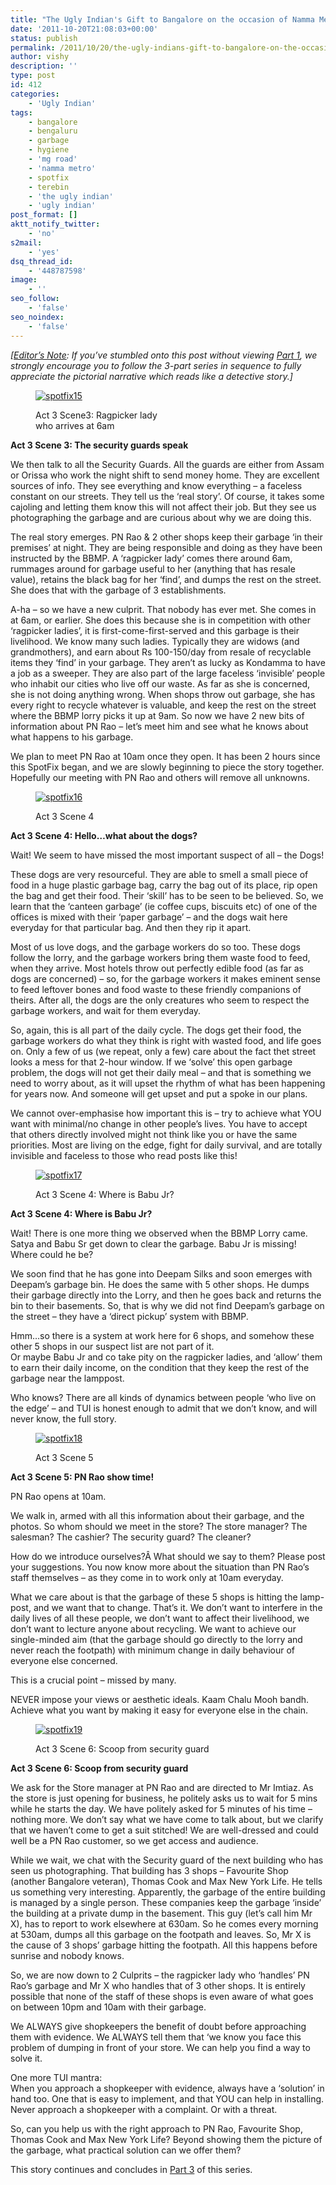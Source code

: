 ```yaml
---
title: "The Ugly Indian's Gift to Bangalore on the occasion of Namma Metro Launch – Part 2"
date: '2011-10-20T21:08:03+00:00'
status: publish
permalink: /2011/10/20/the-ugly-indians-gift-to-bangalore-on-the-occasion-of-namma-metro-launch-part2
author: vishy
description: ''
type: post
id: 412
categories:
    - 'Ugly Indian'
tags:
    - bangalore
    - bengaluru
    - garbage
    - hygiene
    - 'mg road'
    - 'namma metro'
    - spotfix
    - terebin
    - 'the ugly indian'
    - 'ugly indian'
post_format: []
aktt_notify_twitter:
    - 'no'
s2mail:
    - 'yes'
dsq_thread_id:
    - '448787598'
image:
    - ''
seo_follow:
    - 'false'
seo_noindex:
    - 'false'
---
```

*\[<span style="text-decoration: underline;">Editor’s Note</span>: If you’ve stumbled onto this post without viewing [Part 1](../2011/10/19/the-ugly-indians-gift-to-bangalore-on-the-occasion-of-namma-metro-launch/), we strongly encourage you to follow the 3-part series in sequence to fully appreciate the pictorial narrative which reads like a detective story.\]*

<figure aria-describedby="caption-attachment-413" class="wp-caption alignleft" id="attachment_413" style="width: 225px">

[![](../../../../uploads/2011/10/spotfix15-225x300.jpg "spotfix15")](../../../../uploads/2011/10/spotfix15.jpg)<figcaption class="wp-caption-text" id="caption-attachment-413">Act 3 Scene3: Ragpicker lady who arrives at 6am</figcaption></figure>

**Act 3 Scene 3: The security guards speak**

We then talk to all the Security Guards. All the guards are either from Assam or Orissa who work the night shift to send money home. They are excellent sources of info. They see everything and know everything – a faceless constant on our streets. They tell us the ‘real story’. Of course, it takes some cajoling and letting them know this will not affect their job. But they see us photographing the garbage and are curious about why we are doing this.

The real story emerges. PN Rao &amp; 2 other shops keep their garbage ‘in their premises’ at night. They are being responsible and doing as they have been instructed by the BBMP. A ‘ragpicker lady’ comes there around 6am, rummages around for garbage useful to her (anything that has resale value), retains the black bag for her ‘find’, and dumps the rest on the street. She does that with the garbage of 3 establishments.

A-ha – so we have a new culprit. That nobody has ever met. She comes in at 6am, or earlier. She does this because she is in competition with other ‘ragpicker ladies’, it is first-come-first-served and this garbage is their livelihood. We know many such ladies. Typically they are widows (and grandmothers), and earn about Rs 100-150/day from resale of recyclable items they ‘find’ in your garbage. They aren’t as lucky as Kondamma to have a job as a sweeper. They are also part of the large faceless ‘invisible’ people who inhabit our cities who live off our waste. As far as she is concerned, she is not doing anything wrong. When shops throw out garbage, she has every right to recycle whatever is valuable, and keep the rest on the street where the BBMP lorry picks it up at 9am. So now we have 2 new bits of information about PN Rao – let’s meet him and see what he knows about what happens to his garbage.

We plan to meet PN Rao at 10am once they open. It has been 2 hours since this SpotFix began, and we are slowly beginning to piece the story together. Hopefully our meeting with PN Rao and others will remove all unknowns.

<figure aria-describedby="caption-attachment-414" class="wp-caption alignleft" id="attachment_414" style="width: 300px">

[![](../../../../uploads/2011/10/spotfix16.jpg "spotfix16")](../../../../uploads/2011/10/spotfix16.jpg)<figcaption class="wp-caption-text" id="caption-attachment-414">Act 3 Scene 4</figcaption></figure>

**Act 3 Scene 4: Hello…what about the dogs?**

Wait! We seem to have missed the most important suspect of all – the Dogs!

These dogs are very resourceful. They are able to smell a small piece of food in a huge plastic garbage bag, carry the bag out of its place, rip open the bag and get their food. Their ‘skill’ has to be seen to be believed. So, we learn that the ‘canteen garbage’ (ie coffee cups, biscuits etc) of one of the offices is mixed with their ‘paper garbage’ – and the dogs wait here everyday for that particular bag. And then they rip it apart.

Most of us love dogs, and the garbage workers do so too. These dogs follow the lorry, and the garbage workers bring them waste food to feed, when they arrive. Most hotels throw out perfectly edible food (as far as dogs are concerned) – so, for the garbage workers it makes eminent sense to feed leftover bones and food waste to these friendly companions of theirs. After all, the dogs are the only creatures who seem to respect the garbage workers, and wait for them everyday.

So, again, this is all part of the daily cycle. The dogs get their food, the garbage workers do what they think is right with wasted food, and life goes on. Only a few of us (we repeat, only a few) care about the fact thet street looks a mess for that 2-hour window. If we ‘solve’ this open garbage problem, the dogs will not get their daily meal – and that is something we need to worry about, as it will upset the rhythm of what has been happening for years now. And someone will get upset and put a spoke in our plans.

We cannot over-emphasise how important this is – try to achieve what YOU want with minimal/no change in other people’s lives. You have to accept that others directly involved might not think like you or have the same priorities. Most are living on the edge, fight for daily survival, and are totally invisible and faceless to those who read posts like this!

<figure aria-describedby="caption-attachment-415" class="wp-caption alignleft" id="attachment_415" style="width: 300px">

[![](../../../../uploads/2011/10/spotfix17.jpg "spotfix17")](../../../../uploads/2011/10/spotfix17.jpg)<figcaption class="wp-caption-text" id="caption-attachment-415">Act 3 Scene 4: Where is Babu Jr?</figcaption></figure>

**Act 3 Scene 4: Where is Babu Jr?**

Wait! There is one more thing we observed when the BBMP Lorry came. Satya and Babu Sr get down to clear the garbage. Babu Jr is missing! Where could he be?

We soon find that he has gone into Deepam Silks and soon emerges with Deepam’s garbage bin. He does the same with 5 other shops. He dumps their garbage directly into the Lorry, and then he goes back and returns the bin to their basements. So, that is why we did not find Deepam’s garbage on the street – they have a ‘direct pickup’ system with BBMP.

Hmm…so there is a system at work here for 6 shops, and somehow these other 5 shops in our suspect list are not part of it.  
Or maybe Babu Jr and co take pity on the ragpicker ladies, and ‘allow’ them to earn their daily income, on the condition that they keep the rest of the garbage near the lamppost.

Who knows? There are all kinds of dynamics between people ‘who live on the edge’ – and TUI is honest enough to admit that we don’t know, and will never know, the full story.

<figure aria-describedby="caption-attachment-416" class="wp-caption alignleft" id="attachment_416" style="width: 300px">

[![](../../../../uploads/2011/10/spotfix18.jpg "spotfix18")](../../../../uploads/2011/10/spotfix18.jpg)<figcaption class="wp-caption-text" id="caption-attachment-416">Act 3 Scene 5</figcaption></figure>

**Act 3 Scene 5: PN Rao show time!**

PN Rao opens at 10am.

We walk in, armed with all this information about their garbage, and the photos. So whom should we meet in the store? The store manager? The salesman? The cashier? The security guard? The cleaner?

How do we introduce ourselves?Â What should we say to them? Please post your suggestions. You now know more about the situation than PN Rao’s staff themselves – as they come in to work only at 10am everyday.

What we care about is that the garbage of these 5 shops is hitting the lamp-post, and we want that to change. That’s it. We don’t want to interfere in the daily lives of all these people, we don’t want to affect their livelihood, we don’t want to lecture anyone about recycling. We want to achieve our single-minded aim (that the garbage should go directly to the lorry and never reach the footpath) with minimum change in daily behaviour of everyone else concerned.

This is a crucial point – missed by many.

NEVER impose your views or aesthetic ideals. Kaam Chalu Mooh bandh. Achieve what you want by making it easy for everyone else in the chain.

<figure aria-describedby="caption-attachment-417" class="wp-caption alignleft" id="attachment_417" style="width: 300px">

[![](../../../../uploads/2011/10/spotfix19.jpg "spotfix19")](../../../../uploads/2011/10/spotfix19.jpg)<figcaption class="wp-caption-text" id="caption-attachment-417">Act 3 Scene 6: Scoop from security guard</figcaption></figure>

**Act 3 Scene 6: Scoop from security guard**

We ask for the Store manager at PN Rao and are directed to Mr Imtiaz. As the store is just opening for business, he politely asks us to wait for 5 mins while he starts the day. We have politely asked for 5 minutes of his time – nothing more. We don’t say what we have come to talk about, but we clarify that we haven’t come to get a suit stitched! We are well-dressed and could well be a PN Rao customer, so we get access and audience.

While we wait, we chat with the Security guard of the next building who has seen us photographing. That building has 3 shops – Favourite Shop (another Bangalore veteran), Thomas Cook and Max New York Life. He tells us something very interesting. Apparently, the garbage of the entire building is managed by a single person. These companies keep the garbage ‘inside’ the building at a private dump in the basement. This guy (let’s call him Mr X), has to report to work elsewhere at 630am. So he comes every morning at 530am, dumps all this garbage on the footpath and leaves. So, Mr X is the cause of 3 shops’ garbage hitting the footpath. All this happens before sunrise and nobody knows.

So, we are now down to 2 Culprits – the ragpicker lady who ‘handles’ PN Rao’s garbage and Mr X who handles that of 3 other shops. It is entirely possible that none of the staff of these shops is even aware of what goes on between 10pm and 10am with their garbage.

We ALWAYS give shopkeepers the benefit of doubt before approaching them with evidence. We ALWAYS tell them that ‘we know you face this problem of dumping in front of your store. We can help you find a way to solve it.

One more TUI mantra:  
When you approach a shopkeeper with evidence, always have a ‘solution’ in hand too. One that is easy to implement, and that YOU can help in installing. Never approach a shopkeeper with a complaint. Or with a threat.

So, can you help us with the right approach to PN Rao, Favourite Shop, Thomas Cook and Max New York Life? Beyond showing them the picture of the garbage, what practical solution can we offer them?

This story continues and concludes in [Part 3](http://www.techsangam.com/2011/10/20/the-ugly-indians-gift-to-bangalore-on-the-occasion-of-namma-metro-launch-part-3/) of this series.